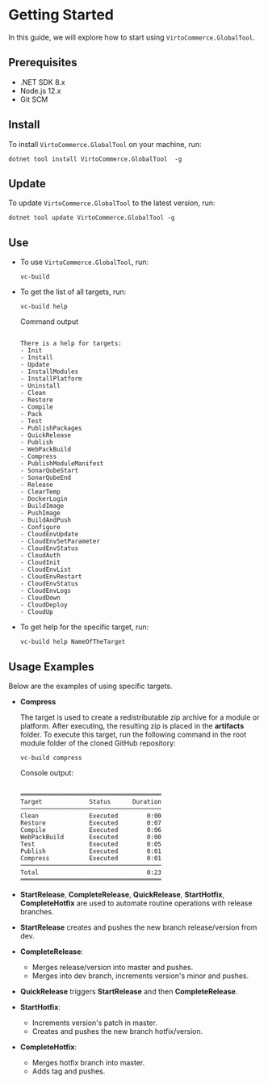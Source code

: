 # Getting Started

In this guide, we will explore how to start using `VirtoCommerce.GlobalTool`.

## Prerequisites

* .NET SDK 8.x
* Node.js 12.x
* Git SCM

## Install

To install `VirtoCommerce.GlobalTool` on your machine, run:

```console
dotnet tool install VirtoCommerce.GlobalTool  -g
```

## Update

To update `VirtoCommerce.GlobalTool` to the latest version, run:

```console
dotnet tool update VirtoCommerce.GlobalTool -g
```

## Use

* To use `VirtoCommerce.GlobalTool`, run:

    ```console
    vc-build
    ```

* To get the list of all targets, run:

    ```console
    vc-build help
    ```

    Command output

    ```console

    There is a help for targets:
    - Init
    - Install
    - Update
    - InstallModules
    - InstallPlatform
    - Uninstall
    - Clean
    - Restore
    - Compile
    - Pack
    - Test
    - PublishPackages
    - QuickRelease
    - Publish
    - WebPackBuild
    - Compress
    - PublishModuleManifest
    - SonarQubeStart
    - SonarQubeEnd
    - Release
    - ClearTemp
    - DockerLogin
    - BuildImage
    - PushImage
    - BuildAndPush
    - Configure
    - CloudEnvUpdate
    - CloudEnvSetParameter
    - CloudEnvStatus
    - CloudAuth
    - CloudInit
    - CloudEnvList
    - CloudEnvRestart
    - CloudEnvStatus
    - CloudEnvLogs
    - CloudDown
    - CloudDeploy
    - CloudUp
    ```

* To get help for the specific target, run:

    ```console
    vc-build help NameOfTheTarget
    ```

## Usage Examples

Below are the examples of using specific targets.

* **Compress**

    The target is used to create a redistributable zip archive for a module or platform. After executing, the resulting zip is placed in the **artifacts** folder.
    To execute this target, run the following command in the root module folder of the cloned GitHub repository:

    ```console
    vc-build compress
    ```

    Console output:

    ```console

    ═══════════════════════════════════════
    Target             Status      Duration
    ───────────────────────────────────────
    Clean              Executed        0:00
    Restore            Executed        0:07
    Compile            Executed        0:06
    WebPackBuild       Executed        0:00
    Test               Executed        0:05
    Publish            Executed        0:01
    Compress           Executed        0:01
    ───────────────────────────────────────
    Total                              0:23
    ═══════════════════════════════════════

    ```

* **StartRelease**, **CompleteRelease**, **QuickRelease**, **StartHotfix**, **CompleteHotfix** are used to automate routine operations with release branches.

* **StartRelease** creates and pushes the new branch release/version from dev.

* **CompleteRelease**:
    * Merges release/version into master and pushes.
    * Merges into dev branch, increments version's minor and pushes.

* **QuickRelease** triggers **StartRelease** and then **CompleteRelease**.
* **StartHotfix**:
    * Increments version's patch in master.
    * Creates and pushes the new branch hotfix/version.

* **CompleteHotfix**:
    * Merges hotfix branch into master.
    * Adds tag and pushes.
